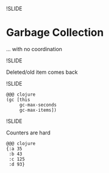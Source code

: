 !SLIDE

# Garbage Collection

... with no coordination

!SLIDE

Deleted/old item comes back

!SLIDE

    @@@ clojure
    (gc [this
         gc-max-seconds
         gc-max-items])

!SLIDE

Counters are hard

    @@@ clojure
    {:a 35
     :b 43
     :c 125
     :d 93}
